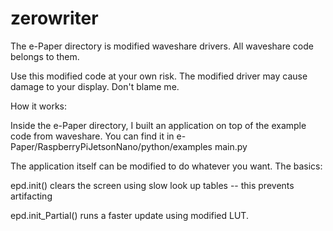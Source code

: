 # zerowriter
 
The e-Paper directory is modified waveshare drivers. All waveshare code belongs to them. 

Use this modified code at your own risk. The modified driver may cause damage to your display. Don't blame me.

How it works:

Inside the e-Paper directory, I built an application on top of the example code from waveshare. You can find it in e-Paper/RaspberryPiJetsonNano/python/examples main.py

The application itself can be modified to do whatever you want. The basics:

epd.init() clears the screen using slow look up tables -- this prevents artifacting

epd.init_Partial() runs a faster update using modified LUT. 

